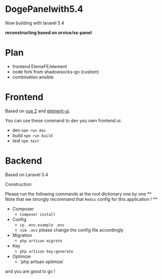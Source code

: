 # DogePanelwith5.4
Now building with laravel 5.4

__reconstructing based on orvice/ss-panel__

# Plan

- frontend ElemeFE/element
- node fork from shadowsocks-go (custom)
- combination ansible

# Frontend

Based on [vue 2](https://github.com/vuejs/vue) and [element-ui](https://github.com/ElemeFE/element).

You can use these command to dev you own frontend ui.

- dev `npm run dev`
- build `npm run build`
- test `npm test`

# Backend

Based on Laravel 5.4

Construction  

Please run the following commands at the root dictionary one by one
** Note that we strongly recommand that `Redis` config for this application ! **

- Composer
  - `Composer install`
- Config
  - `cp .env.example .env`
  - `vim .env` please change the config file accordingly
- Migration
  - `php artisan migrate`
- Key
  - `php artisan key:generate`
- Optimize
  - 'php artisan optimize`

and you are good to go ! 

